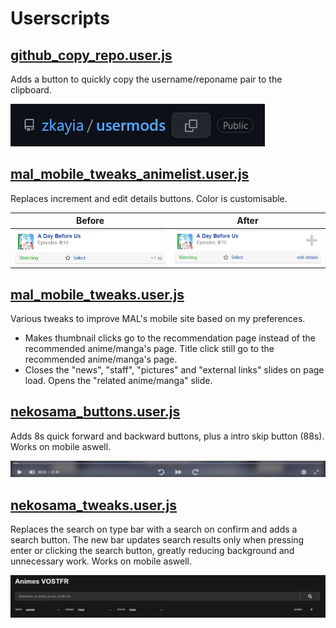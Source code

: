 

# Userscripts


## [github_copy_repo.user.js](github_copy_repo.user.js)

Adds a button to quickly copy the username/reponame pair to the clipboard.

![Demo screenshot](demos/github_copy_repo.png "Demo screenshot")


## [mal_mobile_tweaks_animelist.user.js](mal_mobile_tweaks_animelist.user.js)

Replaces increment and edit details buttons.
Color is customisable.

Before | After
:---:|:---:
![Demo screenshot before][mal_mobile_tweaks_animelist_before]|![Demo screenshot after][mal_mobile_tweaks_animelist_after]

[mal_mobile_tweaks_animelist_before]: demos/mal_mobile_tweaks_animelist_before.png "Demo screenshot before"
[mal_mobile_tweaks_animelist_after]: demos/mal_mobile_tweaks_animelist_after.png "Demo screenshot after"


## [mal_mobile_tweaks.user.js](mal_mobile_tweaks.user.js)

Various tweaks to improve MAL's mobile site based on my preferences.

* Makes thumbnail clicks go to the recommendation page instead of the recommended anime/manga's page. Title click still go to the recommended anime/manga's page.
* Closes the "news", "staff", "pictures" and "external links" slides on page load. Opens the "related anime/manga" slide.

## [nekosama_buttons.user.js](nekosama_buttons.user.js)

Adds 8s quick forward and backward buttons, plus a intro skip button (88s). Works on mobile aswell.

![Demo screenshot](demos/nekosama_buttons.png "Demo screenshot")


## [nekosama_tweaks.user.js](nekosama_tweaks.user.js)

Replaces the search on type bar with a search on confirm and adds a search button. The new bar updates search results only when pressing enter or clicking the search button, greatly reducing background and unnecessary work. Works on mobile aswell.

![Demo screenshot](demos/nekosama_tweaks_searchbar.png "Demo screenshot")
